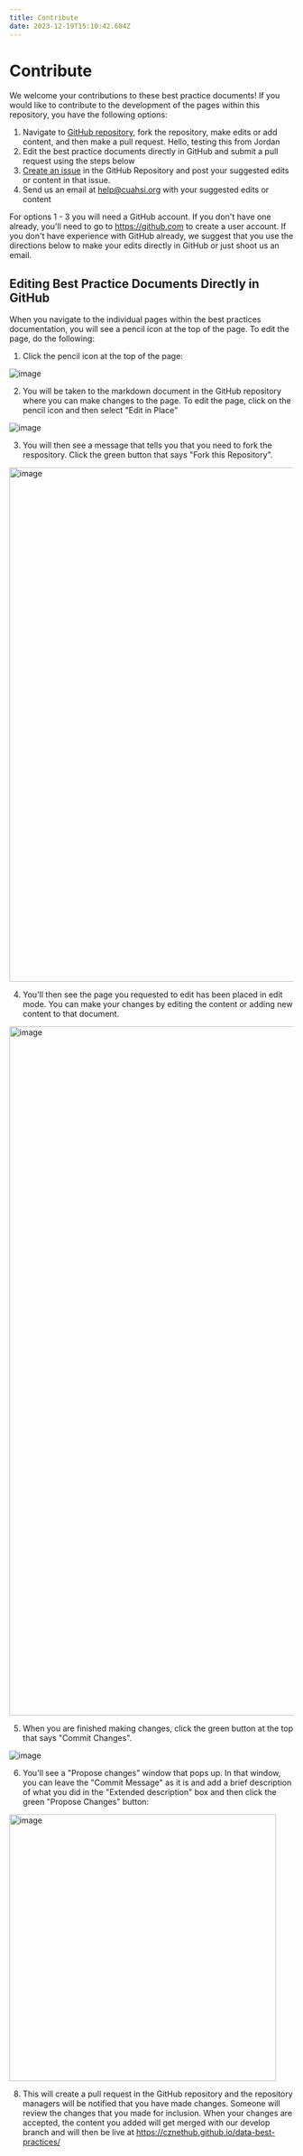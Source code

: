 ```yaml
---
title: Contribute
date: 2023-12-19T15:10:42.604Z
---
```

# Contribute

We welcome your contributions to these best practice documents! If you would like to contribute to the development of the pages within this repository, you have the following options:

1. Navigate to [GitHub repository](https://github.com/cznethub/data-best-practices), fork the repository, make edits or add content, and then make a pull request. Hello, testing this from Jordan
2. Edit the best practice documents directly in GitHub and submit a pull request using the steps below
3. [Create an issue](https://github.com/cznethub/data-best-practices/issues) in the GitHub Repository and post your suggested edits or content in that issue.
4. Send us an email at [help@cuahsi.org](mailto:help@cuahsi.org) with your suggested edits or content

For options 1 - 3 you will need a GitHub account. If you don't have one already, you'll need to go to <https://github.com> to create a user account. If you don't have experience with GitHub already, we suggest that you use the directions below to make your edits directly in GitHub or just shoot us an email.

## Editing Best Practice Documents Directly in GitHub

When you navigate to the individual pages within the best practices documentation, you will see a pencil icon at the top of the page. To edit the page, do the following:
<br/>

1. Click the pencil icon at the top of the page:

![image](https://github.com/cznethub/data-best-practices/assets/3485902/e08592d3-2b32-4024-ae27-67692ee9440d)

2. You will be taken to the markdown document in the GitHub repository where you can make changes to the page. To edit the page, click on the pencil icon and then select "Edit in Place"

![image](https://github.com/cznethub/data-best-practices/assets/3485902/3eaba2b2-7784-4357-84c8-8abbe6293bed)

3. You will then see a message that tells you that you need to fork the respository. Click the green button that says "Fork this Repository".

<img width="912" alt="image" src="https://github.com/cznethub/data-best-practices/assets/3485902/3af9c5d3-e2fd-4149-b33f-ce4a8f521376">

4. You'll then see the page you requested to edit has been placed in edit mode. You can make your changes by editing the content or adding new content to that document.

<img width="1222" alt="image" src="https://github.com/cznethub/data-best-practices/assets/3485902/054d7d56-c6e1-444c-877d-5cbdfd882278">

5. When you are finished making changes, click the green button at the top that says "Commit Changes".

![image](https://github.com/cznethub/data-best-practices/assets/3485902/e11ef677-c752-4a0e-b3b2-92b72573d3db)

6. You'll see a "Propose changes" window that pops up. In that window, you can leave the "Commit Message" as it is and add a brief description of what you did in the "Extended description" box and then click the green "Propose Changes" button:

<img width="473" alt="image" src="https://github.com/cznethub/data-best-practices/assets/3485902/e6baf013-4569-42aa-9b72-cac39c4e1f56">

8. This will create a pull request in the GitHub repository and the repository managers will be notified that you have made changes. Someone will review the changes that you made for inclusion. When your changes are accepted, the content you added will get merged with our develop branch and will then be live at <https://cznethub.github.io/data-best-practices/>